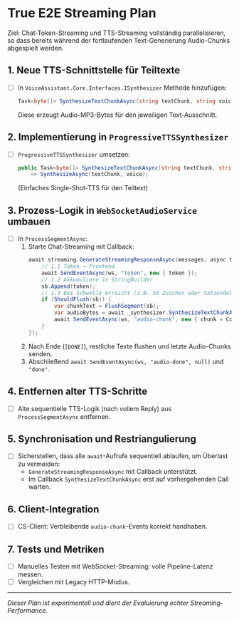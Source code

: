 <!-- TRUE_E2E_STREAMING.md: Plan für echte End-to-End-Streaming-Pipeline (Chat + TTS) -->
# True E2E Streaming Plan

Ziel: Chat-Token-Streaming und TTS-Streaming vollständig parallelisieren, so dass bereits während der fortlaufenden Text-Generierung Audio-Chunks abgespielt werden.

## 1. Neue TTS-Schnittstelle für Teiltexte
- [ ] In `VoiceAssistant.Core.Interfaces.ISynthesizer` Methode hinzufügen:
  ```csharp
  Task<byte[]> SynthesizeTextChunkAsync(string textChunk, string voice);
  ```
  Diese erzeugt Audio-MP3-Bytes für den jeweiligen Text-Ausschnitt.

## 2. Implementierung in `ProgressiveTTSSynthesizer`
- [ ] `ProgressiveTTSSynthesizer` umsetzen:
  ```csharp
  public Task<byte[]> SynthesizeTextChunkAsync(string textChunk, string voice)
      => SynthesizeAsync(textChunk, voice);
  ```
  (Einfaches Single-Shot-TTS für den Teiltext)

## 3. Prozess-Logik in `WebSocketAudioService` umbauen
- [ ] In `ProcessSegmentAsync`:
  1. Starte Chat-Streaming mit Callback:
     ```csharp
     await streaming.GenerateStreamingResponseAsync(messages, async token => {
         // 1.1 Token → Frontend
         await SendEventAsync(ws, "token", new { token });
         // 1.2 Akkumuliere in StringBuilder
         sb.Append(token);
         // 1.3 Bei Schwelle erreicht (z.B. 50 Zeichen oder Satzende):
         if (ShouldFlush(sb)) {
             var chunkText = FlushSegment(sb);
             var audioBytes = await _synthesizer.SynthesizeTextChunkAsync(chunkText, TtsVoice);
             await SendEventAsync(ws, "audio-chunk", new { chunk = Convert.ToBase64String(audioBytes) });
         }
     });
     ```
  2. Nach Ende (`[DONE]`), restliche Texte flushen und letzte Audio-Chunks senden.
  3. Abschließend `await SendEventAsync(ws, "audio-done", null)` und `"done"`.

## 4. Entfernen alter TTS-Schritte
- [ ] Alte sequentielle TTS-Logik (nach vollem Reply) aus `ProcessSegmentAsync` entfernen.

## 5. Synchronisation und Restriangulierung
- [ ] Sicherstellen, dass alle `await`-Aufrufe sequentiell ablaufen, um Überlast zu vermeiden:
  - `GenerateStreamingResponseAsync` mit Callback unterstützt.
  - Im Callback `SynthesizeTextChunkAsync` erst auf vorhergehenden Call warten.

## 6. Client-Integration
- [ ] CS-Client: Verbleibende `audio-chunk`-Events korrekt handhaben.

## 7. Tests und Metriken
- [ ] Manuelles Testen mit WebSocket-Streaming: volle Pipeline-Latenz messen.
- [ ] Vergleichen mit Legacy HTTP-Modus.

---
*Dieser Plan ist experimentell und dient der Evaluierung echter Streaming-Performance.*